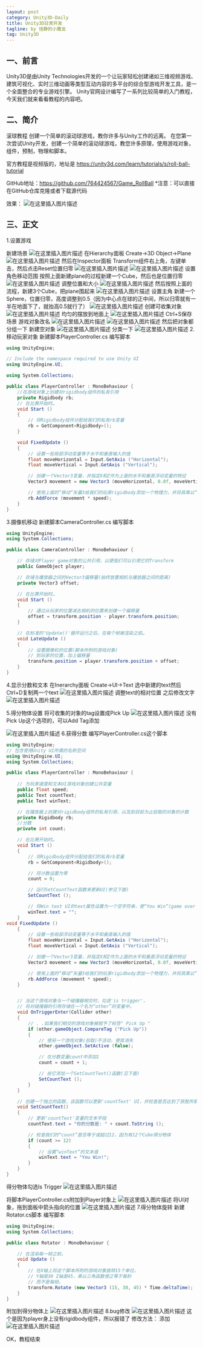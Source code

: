 ```yaml
---
layout: post
category: Unity3D-Daily
title: Unity3D日常开发
tagline: by 恬静的小魔龙
tag: Unity3D
---
```


## 一、前言
Unity3D是由Unity Technologies开发的一个让玩家轻松创建诸如三维视频游戏、建筑可视化、实时三维动画等类型互动内容的多平台的综合型游戏开发工具，是一个全面整合的专业游戏引擎。
Unity官网设计编写了一系列比较简单的入门教程，今天我们就来看看教程的内容吧。

## 二、简介
滚球教程
创建一个简单的滚动球游戏，教你许多与Unity工作的远离。
在您第一次尝试Unity开发，创建一个简单的滚动球游戏，教您许多原理，使用游戏对象，组件，预制，物理和脚本。

官方教程是视频版的，地址是
https://unity3d.com/learn/tutorials/s/roll-ball-tutorial

GitHub地址：https://github.com/764424567/Game_RollBall
*注意：可以直接在GitHub仓库克隆或者下载源代码

效果：
![在这里插入图片描述](https://img-blog.csdnimg.cn/20190214104636889.gif)

## 三、正文

1.设置游戏

新建场景
![在这里插入图片描述](https://img-blog.csdnimg.cn/20190214113328353.png)
在Hierarchy面板
Create->3D Object->Plane
![在这里插入图片描述](https://img-blog.csdnimg.cn/20190214113446509.png?x-oss-process=image/watermark,type_ZmFuZ3poZW5naGVpdGk,shadow_10,text_aHR0cHM6Ly9ibG9nLmNzZG4ubmV0L3E3NjQ0MjQ1Njc=,size_16,color_FFFFFF,t_70)
然后在Inspector面板
Transform组件右上角，左键单击，然后点击Reset位置归零
![在这里插入图片描述](https://img-blog.csdnimg.cn/20190214113655246.png?x-oss-process=image/watermark,type_ZmFuZ3poZW5naGVpdGk,shadow_10,text_aHR0cHM6Ly9ibG9nLmNzZG4ubmV0L3E3NjQ0MjQ1Njc=,size_16,color_FFFFFF,t_70)
![在这里插入图片描述](https://img-blog.csdnimg.cn/20190214113758222.png?x-oss-process=image/watermark,type_ZmFuZ3poZW5naGVpdGk,shadow_10,text_aHR0cHM6Ly9ibG9nLmNzZG4ubmV0L3E3NjQ0MjQ1Njc=,size_16,color_FFFFFF,t_70)
设置角色移动范围
按照上面新建plane的过程新建一个Cube，然后也是位置归零
![在这里插入图片描述](https://img-blog.csdnimg.cn/20190214113908213.png?x-oss-process=image/watermark,type_ZmFuZ3poZW5naGVpdGk,shadow_10,text_aHR0cHM6Ly9ibG9nLmNzZG4ubmV0L3E3NjQ0MjQ1Njc=,size_16,color_FFFFFF,t_70)
调整位置和大小
![在这里插入图片描述](https://img-blog.csdnimg.cn/20190214114013191.png?x-oss-process=image/watermark,type_ZmFuZ3poZW5naGVpdGk,shadow_10,text_aHR0cHM6Ly9ibG9nLmNzZG4ubmV0L3E3NjQ0MjQ1Njc=,size_16,color_FFFFFF,t_70)
然后按照上面的流程，新建3个Cube，把plane围起来
![在这里插入图片描述](https://img-blog.csdnimg.cn/20190214114154641.png?x-oss-process=image/watermark,type_ZmFuZ3poZW5naGVpdGk,shadow_10,text_aHR0cHM6Ly9ibG9nLmNzZG4ubmV0L3E3NjQ0MjQ1Njc=,size_16,color_FFFFFF,t_70)
设置主角
新建一个Sphere，位置归零，高度调整到0.5（因为中心点在球的正中间，所以归零就有一半在地面下了，就抬高0.5就行了）
![在这里插入图片描述](https://img-blog.csdnimg.cn/20190214114456632.png?x-oss-process=image/watermark,type_ZmFuZ3poZW5naGVpdGk,shadow_10,text_aHR0cHM6Ly9ibG9nLmNzZG4ubmV0L3E3NjQ0MjQ1Njc=,size_16,color_FFFFFF,t_70)
创建可收集对象
![在这里插入图片描述](https://img-blog.csdnimg.cn/20190214114633591.png?x-oss-process=image/watermark,type_ZmFuZ3poZW5naGVpdGk,shadow_10,text_aHR0cHM6Ly9ibG9nLmNzZG4ubmV0L3E3NjQ0MjQ1Njc=,size_16,color_FFFFFF,t_70)
均匀的摆放到地面上
![在这里插入图片描述](https://img-blog.csdnimg.cn/20190214114906982.png?x-oss-process=image/watermark,type_ZmFuZ3poZW5naGVpdGk,shadow_10,text_aHR0cHM6Ly9ibG9nLmNzZG4ubmV0L3E3NjQ0MjQ1Njc=,size_16,color_FFFFFF,t_70)
Ctrl+S保存场景
游戏对象改名
![在这里插入图片描述](https://img-blog.csdnimg.cn/20190214115337217.png?x-oss-process=image/watermark,type_ZmFuZ3poZW5naGVpdGk,shadow_10,text_aHR0cHM6Ly9ibG9nLmNzZG4ubmV0L3E3NjQ0MjQ1Njc=,size_16,color_FFFFFF,t_70)
![在这里插入图片描述](https://img-blog.csdnimg.cn/20190214115400350.png?x-oss-process=image/watermark,type_ZmFuZ3poZW5naGVpdGk,shadow_10,text_aHR0cHM6Ly9ibG9nLmNzZG4ubmV0L3E3NjQ0MjQ1Njc=,size_16,color_FFFFFF,t_70)
然后把对象都分组一下
新建空对象
![在这里插入图片描述](https://img-blog.csdnimg.cn/20190214115551201.png)
分类一下
![在这里插入图片描述](https://img-blog.csdnimg.cn/20190214115642918.png?x-oss-process=image/watermark,type_ZmFuZ3poZW5naGVpdGk,shadow_10,text_aHR0cHM6Ly9ibG9nLmNzZG4ubmV0L3E3NjQ0MjQ1Njc=,size_16,color_FFFFFF,t_70)
2.移动玩家对象
新建脚本PlayerController.cs
编写脚本

```csharp
using UnityEngine;

// Include the namespace required to use Unity UI
using UnityEngine.UI;

using System.Collections;

public class PlayerController : MonoBehaviour {
	//在游戏对象上创建对rigidbody组件的私有引用
	private Rigidbody rb;
	// 在比赛开始时…
	void Start ()
	{
		// 将Rigidbody组件分配给我们的私有rb变量
		rb = GetComponent<Rigidbody>();
	}

	void FixedUpdate ()
	{
		// 设置一些局部浮动变量等于水平和垂直输入的值
		float moveHorizontal = Input.GetAxis ("Horizontal");
		float moveVertical = Input.GetAxis ("Vertical");

		// 创建一个Vector3变量，并指定X和Z作为上面的水平和垂直浮动变量的特征
		Vector3 movement = new Vector3 (moveHorizontal, 0.0f, moveVertical);

		// 使用上面的“移动”矢量3给我们的玩家rigidbody添加一个物理力，并将其乘以“速度”——即出现在inspector中的公共玩家速度
		rb.AddForce (movement * speed);
	}
}

```
3.摄像机移动
新建脚本CameraController.cs
编写脚本

```csharp
using UnityEngine;
using System.Collections;

public class CameraController : MonoBehaviour {

	// 存储对Player game对象的公共引用，以便我们可以引用它的Transform
	public GameObject player;

	// 存储与播放器之间的Vector3偏移量(始终放置相机与播放器之间的距离)
	private Vector3 offset;

	// 在比赛开始时…
	void Start ()
	{
		// 通过从玩家的位置减去相机的位置来创建一个偏移量
		offset = transform.position - player.transform.position;
	}

	// 在标准的'Update()'循环运行之后，在每个帧被渲染之前…
	void LateUpdate ()
	{
		// 设置摄像机的位置(脚本所附的游戏对象)
		// 到玩家的位置，加上偏移量
		transform.position = player.transform.position + offset;
	}
}
```
4.显示分数和文本
在Inerarchy面板
Create->UI->Text
选中新建的text然后Ctrl+D复制两一个text
![在这里插入图片描述](https://img-blog.csdnimg.cn/20190214144154464.png)
调整text的相对位置
之后修改文字
![在这里插入图片描述](https://img-blog.csdnimg.cn/20190214144228410.png?x-oss-process=image/watermark,type_ZmFuZ3poZW5naGVpdGk,shadow_10,text_aHR0cHM6Ly9ibG9nLmNzZG4ubmV0L3E3NjQ0MjQ1Njc=,size_16,color_FFFFFF,t_70)

5.得分物体设置
将可收集的对象的tag设置成Pick Up
![在这里插入图片描述](https://img-blog.csdnimg.cn/201902141446137.png?x-oss-process=image/watermark,type_ZmFuZ3poZW5naGVpdGk,shadow_10,text_aHR0cHM6Ly9ibG9nLmNzZG4ubmV0L3E3NjQ0MjQ1Njc=,size_16,color_FFFFFF,t_70)
没有Pick Up这个选项的，可以Add Tag添加

![在这里插入图片描述](https://img-blog.csdnimg.cn/20190214144654725.png?x-oss-process=image/watermark,type_ZmFuZ3poZW5naGVpdGk,shadow_10,text_aHR0cHM6Ly9ibG9nLmNzZG4ubmV0L3E3NjQ0MjQ1Njc=,size_16,color_FFFFFF,t_70)
6.获得分数
编写PlayerController.cs这个脚本

```csharp
using UnityEngine;
// 包含使用Unity UI所需的名称空间
using UnityEngine.UI;
using System.Collections;

public class PlayerController : MonoBehaviour {
	
	// 为玩家速度和文本UI游戏对象创建公共变量
	public float speed;
	public Text countText;
	public Text winText;

	// 在播放器上创建对rigidbody组件的私有引用，以及到目前为止拾取的对象的计数
	private Rigidbody rb;
	//分数
	private int count;

	// 在比赛开始时…
	void Start ()
	{
		// 将Rigidbody组件分配给我们的私有rb变量
		rb = GetComponent<Rigidbody>();

		// 将计数设置为零
		count = 0;

		// 运行SetCountText函数来更新UI(参见下面)
		SetCountText ();

		// 将Win text UI的text属性设置为一个空字符串，使“You Win”(game over message)为空
		winText.text = "";
	}
void FixedUpdate ()
	{
		// 设置一些局部浮动变量等于水平和垂直输入的值
		float moveHorizontal = Input.GetAxis ("Horizontal");
		float moveVertical = Input.GetAxis ("Vertical");

		// 创建一个Vector3变量，并指定X和Z作为上面的水平和垂直浮动变量的特征
		Vector3 movement = new Vector3 (moveHorizontal, 0.0f, moveVertical);

		// 使用上面的“移动”矢量3给我们的玩家rigidbody添加一个物理力，并将其乘以“速度”——即出现在inspector中的公共玩家速度
		rb.AddForce (movement * speed);
	}


	// 当这个游戏对象与一个碰撞器相交时，勾选'is trigger'，
	// 将对碰撞器的引用存储在一个名为“other”的变量中。
	void OnTriggerEnter(Collider other) 
	{
		// . .如果我们相交的游戏对象被赋予了标签" Pick Up "
		if (other.gameObject.CompareTag ("Pick Up"))
		{
			// 使另一个游戏对象(拾取)不活动，使其消失
			other.gameObject.SetActive (false);

			// 在分数变量count中添加1
			count = count + 1;

			// 给它添加一个SetCountText()函数(见下面)
			SetCountText ();
		}
	}

	// 创建一个独立的函数，该函数可以更新'countText' UI，并检查是否达到了获胜所需的金额
	void SetCountText()
	{
		// 更新'countText'变量的文本字段
		countText.text = "你的分数是: " + count.ToString ();

		// 检查我们的“count”是否等于或超过12，因为有12个Cube得分物体
		if (count >= 12) 
		{
			// 设置“winText”的文本值
			winText.text = "You Win!";
		}
	}
}
```
得分物体勾选Is Trigger
![在这里插入图片描述](https://img-blog.csdnimg.cn/20190214150030106.png?x-oss-process=image/watermark,type_ZmFuZ3poZW5naGVpdGk,shadow_10,text_aHR0cHM6Ly9ibG9nLmNzZG4ubmV0L3E3NjQ0MjQ1Njc=,size_16,color_FFFFFF,t_70)

将脚本PlayerController.cs附加到Player对象上
![在这里插入图片描述](https://img-blog.csdnimg.cn/20190214145352792.png?x-oss-process=image/watermark,type_ZmFuZ3poZW5naGVpdGk,shadow_10,text_aHR0cHM6Ly9ibG9nLmNzZG4ubmV0L3E3NjQ0MjQ1Njc=,size_16,color_FFFFFF,t_70)
将UI对象，拖到面板中箭头指向的位置
![在这里插入图片描述](https://img-blog.csdnimg.cn/20190214145444249.png?x-oss-process=image/watermark,type_ZmFuZ3poZW5naGVpdGk,shadow_10,text_aHR0cHM6Ly9ibG9nLmNzZG4ubmV0L3E3NjQ0MjQ1Njc=,size_16,color_FFFFFF,t_70)
7.得分物体旋转
新建Rotator.cs脚本
编写脚本

```csharp
using UnityEngine;
using System.Collections;

public class Rotator : MonoBehaviour {

	// 在渲染每一帧之前。
	void Update () 
	{
		// 在X轴上将这个脚本所附的游戏对象旋转15个单位，
		// Y轴是30 Z轴是45，乘以三角函数使之等于每秒
		// 而不是每帧。
		transform.Rotate (new Vector3 (15, 30, 45) * Time.deltaTime);
	}
}	
```
附加到得分物体上
![在这里插入图片描述](https://img-blog.csdnimg.cn/20190214145752765.png?x-oss-process=image/watermark,type_ZmFuZ3poZW5naGVpdGk,shadow_10,text_aHR0cHM6Ly9ibG9nLmNzZG4ubmV0L3E3NjQ0MjQ1Njc=,size_16,color_FFFFFF,t_70)
8.bug修改
![在这里插入图片描述](https://img-blog.csdnimg.cn/20190214145835740.png)
这个是因为player身上没有rigidbody组件，所以报错了 
修改方法：
添加![在这里插入图片描述](https://img-blog.csdnimg.cn/20190214145942858.png?x-oss-process=image/watermark,type_ZmFuZ3poZW5naGVpdGk,shadow_10,text_aHR0cHM6Ly9ibG9nLmNzZG4ubmV0L3E3NjQ0MjQ1Njc=,size_16,color_FFFFFF,t_70)

OK，教程结束
